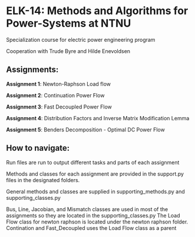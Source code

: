 # ELK-14: Methods and Algorithms for Power-Systems at NTNU

Specialization course for electric power engineering program

Cooperation with Trude Byre and Hilde Enevoldsen

## Assignments:
  **Assignment 1**: Newton-Raphson Load flow

  **Assignment 2**: Continuation Power Flow

  **Assignment 3**: Fast Decoupled Power Flow

  **Assignment 4**: Distribution Factors and Inverse Matrix Modification Lemma

  **Assignment 5**: Benders Decomposition - Optimal DC Power Flow

## How to navigate:
Run files are run to output different tasks and parts of each assignment

Methods and classes for each assignment are provided in the support.py files in the designated folders.

General methods and classes are supplied in supporting_methods.py and supporting_classes.py

Bus, Line, Jacobian, and Mismatch classes are used in most of the assignments so they are located in the supporting_classes.py
The Load Flow class for newton raphson is located under the newton raphson folder. Contination and Fast_Decoupled uses the Load Flow class as a parent

